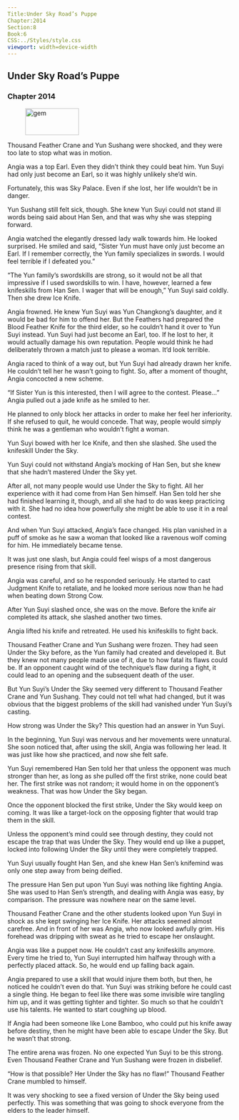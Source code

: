 ```yaml
---
Title:Under Sky Road’s Puppe 
Chapter:2014 
Section:8 
Book:6 
CSS:../Styles/style.css 
viewport: width=device-width
---
```

  
## Under Sky Road’s Puppe
### Chapter 2014
  
<figure>
	<img src="../Images/gem.gif" alt="gem" id="gem" width="120" height="60" />
</figure>
  

  
Thousand Feather Crane and Yun Sushang were shocked, and they were too late to stop what was in motion.

Angia was a top Earl. Even they didn’t think they could beat him. Yun Suyi had only just become an Earl, so it was highly unlikely she’d win.

Fortunately, this was Sky Palace. Even if she lost, her life wouldn’t be in danger.

Yun Sushang still felt sick, though. She knew Yun Suyi could not stand ill words being said about Han Sen, and that was why she was stepping forward.

Angia watched the elegantly dressed lady walk towards him. He looked surprised. He smiled and said, “Sister Yun must have only just become an Earl. If I remember correctly, the Yun family specializes in swords. I would feel terrible if I defeated you.”

“The Yun family’s swordskills are strong, so it would not be all that impressive if I used swordskills to win. I have, however, learned a few knifeskills from Han Sen. I wager that will be enough,” Yun Suyi said coldly. Then she drew Ice Knife.

Angia frowned. He knew Yun Suyi was Yun Changkong’s daughter, and it would be bad for him to offend her. But the Feathers had prepared the Blood Feather Knife for the third elder, so he couldn’t hand it over to Yun Suyi instead. Yun Suyi had just become an Earl, too. If he lost to her, it would actually damage his own reputation. People would think he had deliberately thrown a match just to please a woman. It’d look terrible.

Angia raced to think of a way out, but Yun Suyi had already drawn her knife. He couldn’t tell her he wasn’t going to fight. So, after a moment of thought, Angia concocted a new scheme.

“If Sister Yun is this interested, then I will agree to the contest. Please…” Angia pulled out a jade knife as he smiled to her.

He planned to only block her attacks in order to make her feel her inferiority. If she refused to quit, he would concede. That way, people would simply think he was a gentleman who wouldn’t fight a woman.

Yun Suyi bowed with her Ice Knife, and then she slashed. She used the knifeskill Under the Sky.

Yun Suyi could not withstand Angia’s mocking of Han Sen, but she knew that she hadn’t mastered Under the Sky yet.

After all, not many people would use Under the Sky to fight. All her experience with it had come from Han Sen himself. Han Sen told her she had finished learning it, though, and all she had to do was keep practicing with it. She had no idea how powerfully she might be able to use it in a real contest.

And when Yun Suyi attacked, Angia’s face changed. His plan vanished in a puff of smoke as he saw a woman that looked like a ravenous wolf coming for him. He immediately became tense.

It was just one slash, but Angia could feel wisps of a most dangerous presence rising from that skill.

Angia was careful, and so he responded seriously. He started to cast Judgment Knife to retaliate, and he looked more serious now than he had when beating down Strong Cow.

After Yun Suyi slashed once, she was on the move. Before the knife air completed its attack, she slashed another two times.

Angia lifted his knife and retreated. He used his knifeskills to fight back.

Thousand Feather Crane and Yun Sushang were frozen. They had seen Under the Sky before, as the Yun family had created and developed it. But they knew not many people made use of it, due to how fatal its flaws could be. If an opponent caught wind of the technique’s flaw during a fight, it could lead to an opening and the subsequent death of the user.

But Yun Suyi’s Under the Sky seemed very different to Thousand Feather Crane and Yun Sushang. They could not tell what had changed, but it was obvious that the biggest problems of the skill had vanished under Yun Suyi’s casting.

How strong was Under the Sky? This question had an answer in Yun Suyi.

In the beginning, Yun Suyi was nervous and her movements were unnatural. She soon noticed that, after using the skill, Angia was following her lead. It was just like how she practiced, and now she felt safe.

Yun Suyi remembered Han Sen told her that unless the opponent was much stronger than her, as long as she pulled off the first strike, none could beat her. The first strike was not random; it would home in on the opponent’s weakness. That was how Under the Sky began.

Once the opponent blocked the first strike, Under the Sky would keep on coming. It was like a target-lock on the opposing fighter that would trap them in the skill.

Unless the opponent’s mind could see through destiny, they could not escape the trap that was Under the Sky. They would end up like a puppet, locked into following Under the Sky until they were completely trapped.

Yun Suyi usually fought Han Sen, and she knew Han Sen’s knifemind was only one step away from being deified.

The pressure Han Sen put upon Yun Suyi was nothing like fighting Angia. She was used to Han Sen’s strength, and dealing with Angia was easy, by comparison. The pressure was nowhere near on the same level.

Thousand Feather Crane and the other students looked upon Yun Suyi in shock as she kept swinging her Ice Knife. Her attacks seemed almost carefree. And in front of her was Angia, who now looked awfully grim. His forehead was dripping with sweat as he tried to escape her onslaught.

Angia was like a puppet now. He couldn’t cast any knifeskills anymore. Every time he tried to, Yun Suyi interrupted him halfway through with a perfectly placed attack. So, he would end up falling back again.

Angia prepared to use a skill that would injure them both, but then, he noticed he couldn’t even do that. Yun Suyi was striking before he could cast a single thing. He began to feel like there was some invisible wire tangling him up, and it was getting tighter and tighter. So much so that he couldn’t use his talents. He wanted to start coughing up blood.

If Angia had been someone like Lone Bamboo, who could put his knife away before destiny, then he might have been able to escape Under the Sky. But he wasn’t that strong.

The entire arena was frozen. No one expected Yun Suyi to be this strong. Even Thousand Feather Crane and Yun Sushang were frozen in disbelief.

“How is that possible? Her Under the Sky has no flaw!” Thousand Feather Crane mumbled to himself.

It was very shocking to see a fixed version of Under the Sky being used perfectly. This was something that was going to shock everyone from the elders to the leader himself.